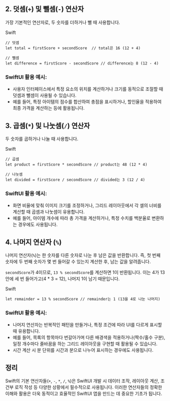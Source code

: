 ## 2. 덧셈(`+`) 및 뺄셈(`-`) 연산자

가장 기본적인 연산자로, 두 숫자를 더하거나 뺄 때 사용합니다.

Swift

```
// 덧셈
let total = firstScore + secondScore  // total은 16 (12 + 4)

// 뺄셈
let difference = firstScore - secondScore // difference는 8 (12 - 4)
```

### SwiftUI 활용 예시:

- 사용자 인터페이스에서 특정 요소의 위치를 계산하거나 크기를 동적으로 조절할 때 덧셈과 뺄셈이 사용될 수 있습니다.
- 예를 들어, 특정 아이템의 점수를 합산하여 총점을 표시하거나, 할인율을 적용하여 최종 가격을 계산하는 등에 활용됩니다.

## 3. 곱셈(`*`) 및 나눗셈(`/`) 연산자

두 숫자를 곱하거나 나눌 때 사용합니다.

Swift

```
// 곱셈
let product = firstScore * secondScore // product는 48 (12 * 4)

// 나눗셈
let divided = firstScore / secondScore // divided는 3 (12 / 4)
```

### SwiftUI 활용 예시:

- 화면 비율에 맞춰 이미지 크기를 조정하거나, 그리드 레이아웃에서 각 셀의 너비를 계산할 때 곱셈과 나눗셈이 유용합니다.
- 예를 들어, 아이템 개수에 따라 총 가격을 계산하거나, 특정 수치를 백분율로 변환하는 경우에도 사용됩니다.

## 4. 나머지 연산자 (`%`)

나머지 연산자(`%`)는 한 숫자를 다른 숫자로 나눈 후 남은 값을 반환합니다. 즉, 첫 번째 숫자에 두 번째 숫자가 몇 번 들어갈 수 있는지 계산한 후, 남는 값을 알려줍니다.

`secondScore`가 4이므로, `13 % secondScore`를 계산하면 1이 반환됩니다. 이는 4가 13 안에 세 번 들어가고(4 * 3 = 12), 나머지 1이 남기 때문입니다.

Swift

```
let remainder = 13 % secondScore // remainder는 1 (13을 4로 나눈 나머지)
```

### SwiftUI 활용 예시:

- 나머지 연산자는 반복적인 패턴을 만들거나, 특정 조건에 따라 UI를 다르게 표시할 때 유용합니다.
- 예를 들어, 목록의 항목마다 번갈아가며 다른 배경색을 적용하거나(짝수/홀수 구분), 일정 개수마다 줄바꿈을 하는 그리드 레이아웃을 구현할 때 활용될 수 있습니다.
- 시간 계산 시 분 단위를 시간과 분으로 나누어 표시하는 경우에도 사용됩니다.

## 정리

Swift의 기본 연산자들(`+`, `-`, `*`, `/`, `%`)은 SwiftUI 개발 시 데이터 조작, 레이아웃 계산, 조건부 로직 작성 등 다양한 상황에서 필수적으로 사용됩니다. 이러한 연산자들의 정확한 이해와 활용은 더욱 동적이고 효율적인 SwiftUI 앱을 만드는 데 중요한 기초가 됩니다.

